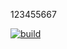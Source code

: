 123455667

[![build](https://github.com/drawinger/timer/actions/workflows/config.yaml/badge.svg)](https://github.com/drawinger/timer/actions/workflows/config.yaml)
